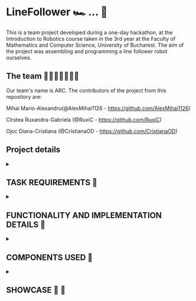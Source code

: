 # LineFollower 🏎 ... 🏁

This is a team project developed during a one-day hackathon, at the Introduction to Robotics course taken in the 3rd year at the Faculty of Mathematics and Computer Science, University of Bucharest. The aim of the project was assembling and programming a line follower robot ourselves.

## The team 👦🏻👩🏻‍🦱👩🏻
 
  Our team's name is ARC. The contributors of the project from this repository are:
  
   Mihai Mario-Alexandru(@AlexMihai1126 - https://github.com/AlexMihai1126)
   
   Cîrstea Ruxandra-Gabriela (@RuxiC - https://github.com/RuxiC)

   Ojoc Diana-Cristiana (@CristianaOD - https://github.com/CristianaOD)

## Project details

<details>
  <summary><h2><b>TASK REQUIREMENTS 📁</b></h2></summary>
  <h3>Functionality Requirements</h3>
  Assemble and program the robot to navigate a racetrack made from black electrical tape on a white board (the line loops around), aiming for optimal speed and accuracy. The robot must adhere to certain rules, such as not taking shortcuts, staying on the track, and must not reverse on the track. It can only move along the black line. Make use of only six of the sensors from the QTR sensor array (excluding the outer left and outer right one), and ensure that the sensor calibrates itself before the robot commences its journey. Manual calibration of the sensors is not allowed, but as an added feature, the robot could employ calibration values stored in the EEPROM from previous calibration attempts. Additionally, the robot chassis must be constructed by the team. Employ a PID controller and adjust its gains, specifically Kp, Ki (optional), and Kd, to define the characteristics of the robot's movement.

  <h3>Photo of the line follower kit with required components 📷</h3>
  <img src="https://github.com/RuxiC/LineFollower/blob/main/LineFollower/linefollower.png">

  <h3>Gradding details</h3>
  Grade (1-12 points):
  <ul>
    <li>< 20 seconds -> 10</li> < 20 seconds -> 10
    <li>> 35 seconds (but completed) -> 4.5 points</li>
    <li><=35 seconds: Between 10 and 5, the formula is as follows: time_score = 10 - 1/3 * (track_time - 20)</li>
  </ul>
</details> 

<details>
  <summary><h2><b>FUNCTIONALITY AND IMPLEMENTATION DETAILS 🔧</b></h2></summary> 
  <h3>Functionality:</h3>
  Initially, when positioned over the black line, the robot undergoes automatic sensor calibration through iterative right movements. This process enables the robot to learn to identify the black line whenever it is detected in front of the sensor, while ignoring surfaces that are not the black line. We added a blue LED that would light during self-calibration.
  
  <h3>Implementation:</h3>
  The PID algorithm: Initially, the PID controller's parameters were arbitrarily selected to observe the robot's behavior. Following many tests and an empirical approach, we decided on the gains kp = 9.7, ki = 0.0002, kd = 26.5.

  Calibration: We calibrated the robot by instructing it to rapidly move right for a specific duration within the "set" method of the code. The self-calibration method involved the robot moving to the right for 4 seconds, followed by a return to the initial position for black line detection.
  
  Our team's robot successfully completed the racetrack in just 19.076 seconds!

   <h3>Chassis:</h3>
   <img src="https://github.com/RuxiC/LineFollower/blob/main/LineFollower/sasiu1.jpeg" alt="A photo of my setup" width="550" height="450">
   <img src="https://github.com/RuxiC/LineFollower/blob/main/LineFollower/sasiu2.jpeg" alt="A photo of my setup" width="550" height="450">
   <img src="https://github.com/RuxiC/LineFollower/blob/main/LineFollower/sasiu3.jpeg" alt="A photo of my setup" width="550" height="450">
</details> 

<details>
  <summary><h2><b> COMPONENTS USED 🔌</b></h2></summary>
  
  <h3> Mechanical ⚙ </h3>
    <ul>
      <li>The chassis made out of foamboard (built by @AlexMihai1126 - https://github.com/AlexMihai1126)</li>
      <li>2x wheels</li>
      <li>1x ball caster</li>
      <li>Screws for the QTR-8A sensor</li>
      <li>2x 3D-printed DC Motor holders & appropriate screws</li>
    </ul> 
    
   <h3> Electronics ⚡ </h3>
    <ul>
      <li>1x Arduino Pro Micro </li>
      <li>1x Pololu QTR-8A reflectance sensor</li>
      <li>2x DC motors</li>
      <li>1x L293D motor driver</li>
      <li>1x LiPo battery for power</li>
      <li>1x mini-breadboard</li>
      <li>wires (as needed)</li>
      <li>1x Blue LED - for showing when we are in calibration mode</li>
      <li>1x 330 ohm resistor for the LED</li>
    </ul> 
</details>

<details>
  <summary><h2><b> SHOWCASE 📸 🎥</b></h2></summary>
  <details>
    <summary><h3><b> Racetrack Picture 🦕</b></h3></summary> 
    <img src="https://github.com/RuxiC/LineFollower/blob/main/LineFollower/traseu.jpeg">
  </details> 
  <details>
    <summary><h3><b> Linefollower Setup Pictures </b></h3></summary>
    <img src="https://github.com/RuxiC/LineFollower/blob/main/LineFollower/line1.jpeg" alt="A photo of my setup" width="550" height="450">
    <img src="https://github.com/RuxiC/LineFollower/blob/main/LineFollower/line2.jpeg" alt="A photo of my setup1" width="550" height="450">
    <img src="https://github.com/RuxiC/LineFollower/blob/main/LineFollower/line3.jpeg" alt="A photo of my setup2" width="550" height="450">
   
  </details>

  ## You can see here a link to a video showcasing functionality 🎥
  https://youtu.be/3eNxRi1fzAw?si=j07vah7IKBF6WGvR
</details> 
